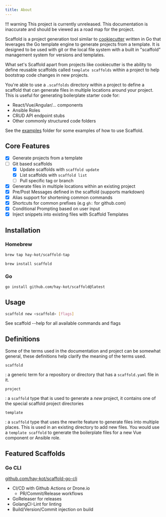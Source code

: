 ```yaml
---
title: About
---
```


!!! warning
    This project is currently unreleased. This documentation is inaccurate and should be viewed as a road map for the project.

Scaffold is a project generation tool similar to [cookiecutter](https://github.com/cookiecutter/cookiecutter) written in Go that leverages the Go template engine to generate projects from a template. It is designed to be used with git or the local file system with a built in "scaffold" management system for versions and templates.

What set's Scaffold apart from projects like cookiecutter is the ability to define reusable scaffolds called `template scaffolds` within a project to help bootstrap code changes in new projects.

You're able to use a `.scaffolds` directory within a project to define a scaffold that can generate files in multiple locations around your project. This is useful for generating boilerplate starter code for:

- React/Vue/Angular/... components
- Ansible Roles
- CRUD API endpoint stubs
- Other commonly structured code folders

See the [examples](https://github.com/hay-kot/scaffold/tree/main/.examples) folder for some examples of how to use Scaffold.

## Core Features

- [x] Generate projects from a template
- [ ] Git based scaffolds
    - [x] Update scaffolds with `scaffold update`
    - [x] List scaffolds with `scaffold list`
    - [ ] Pull specific tag or branch
- [x] Generate files in multiple locations within an existing project
- [x] Pre/Post Messages defined in the scaffold (supports markdown)
- [x] Alias support for shortening common commands
- [x] Shortcuts for common prefixes (e.g `gh:` for github.com)
- [x] Conditional Prompting based on user input
- [x] Inject snippets into existing files with Scaffold Templates

## Installation

### Homebrew

```sh
brew tap hay-kot/scaffold-tap

brew install scaffold
```

### Go

```sh
go install github.com/hay-kot/scaffold@latest
```

## Usage

```sh
scaffold new <scaffold> [flags]
```

See scaffold --help for all available commands and flags


## Definitions

Some of the terms used in the documentation and project can be somewhat general, these definitions help clarify the meaning of the terms used.

`scaffold`

:   a generic term for a repository or directory that has a `scaffold.yaml` file in it.

`project`

:   a `scaffold` type that is used to generate a _new_ project, it contains one of the special scaffold project directories

`template`

:   a `scaffold` type that uses the rewrite feature to generate files into multiple places. This is used in an existing directory to add new files. You would use a `template scaffold` to generate the boilerplate files for a new Vue component or Ansible role.


## Featured Scaffolds

### Go CLI

[github.com/hay-kot/scaffold-go-cli](https://github.com/hay-kot/scaffold-go-cli)

- CI/CD with Github Actions or Drone.io
    - PR/Commit/Release workflows
- GoReleaser for releases
- GolangCI-Lint for linting
- Build/Version/Commit injection on build